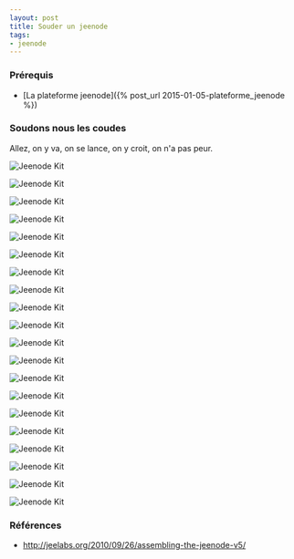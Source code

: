 ```yaml
---
layout: post
title: Souder un jeenode
tags:
- jeenode
---
```



### Prérequis

- [La plateforme jeenode]({% post_url 2015-01-05-plateforme_jeenode %})


### Soudons nous les coudes

Allez, on y va, on se lance, on y croit, on n'a pas peur.

![Jeenode Kit][1]

![Jeenode Kit][2]

![Jeenode Kit][3]

![Jeenode Kit][4]

![Jeenode Kit][5]

![Jeenode Kit][6]

![Jeenode Kit][7]

![Jeenode Kit][8]

![Jeenode Kit][9]

![Jeenode Kit][10]

![Jeenode Kit][11]

![Jeenode Kit][12]

![Jeenode Kit][13]

![Jeenode Kit][14]

![Jeenode Kit][15]

![Jeenode Kit][16]

![Jeenode Kit][18]

![Jeenode Kit][19]

![Jeenode Kit][20]

![Jeenode Kit][21]

[1]: /img/jeenode_solder/jeenode_01.jpg
[2]: /img/jeenode_solder/jeenode_02.jpg
[3]: /img/jeenode_solder/jeenode_03.jpg
[4]: /img/jeenode_solder/jeenode_04.jpg
[5]: /img/jeenode_solder/jeenode_05.jpg
[6]: /img/jeenode_solder/jeenode_06.jpg
[7]: /img/jeenode_solder/jeenode_07.jpg
[8]: /img/jeenode_solder/jeenode_08.jpg
[9]: /img/jeenode_solder/jeenode_09.jpg
[10]: /img/jeenode_solder/jeenode_10.jpg
[11]: /img/jeenode_solder/jeenode_11.jpg
[12]: /img/jeenode_solder/jeenode_12.jpg
[13]: /img/jeenode_solder/jeenode_13.jpg
[14]: /img/jeenode_solder/jeenode_14.jpg
[15]: /img/jeenode_solder/jeenode_15.jpg
[16]: /img/jeenode_solder/jeenode_16.jpg
[18]: /img/jeenode_solder/jeenode_18.jpg
[19]: /img/jeenode_solder/jeenode_19.jpg
[20]: /img/jeenode_solder/jeenode_20.jpg
[21]: /img/jeenode_solder/jeenode_21.jpg


### Références

- <http://jeelabs.org/2010/09/26/assembling-the-jeenode-v5/>
